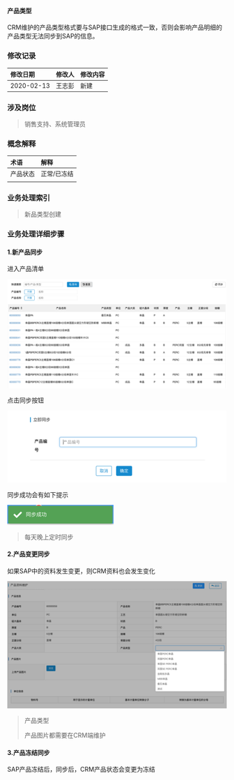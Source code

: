 #### 产品类型

CRM维护的产品类型格式要与SAP接口生成的格式一致，否则会影响产品明细的产品类型无法同步到SAP的信息。

### 修改记录

| 修改日期 | 修改人 | 修改内容 |
| :--- | :--- | :--- |
| 2020-02-13 | 王志彭 | 新建 |

### 涉及岗位

> 销售支持、系统管理员

### 概念解释

| 术语 | 解释 |
| :--- | :--- |
| 产品状态 | 正常/已冻结 |
|  |  |

### 业务处理索引

> 新品类型创建

### 业务处理详细步骤

#### 1.新产品同步

进入产品清单

![](/assets/cpqdxxjj1447.png)

点击同步按钮

![](/assets/tccptbaj1448.png)

同步成功会有如下提示

![](/assets/xttstbcg.png)

> 每天晚上定时同步

#### 2.产品变更同步

如果SAP中的资料发生变更，则CRM资料也会发生变化

![](/assets/cplx1452.png)

> 产品类型
>
> 产品图片都需要在CRM端维护

#### 3.产品冻结同步

SAP产品冻结后，同步后，CRM产品状态会变更为冻结

